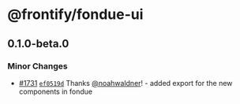 # @frontify/fondue-ui

## 0.1.0-beta.0

### Minor Changes

- [#1731](https://github.com/Frontify/fondue/pull/1731) [`ef0519d`](https://github.com/Frontify/fondue/commit/ef0519d8021204b280b65812c98686b4ce3b909e) Thanks [@noahwaldner](https://github.com/noahwaldner)! - added export for the new components in fondue
